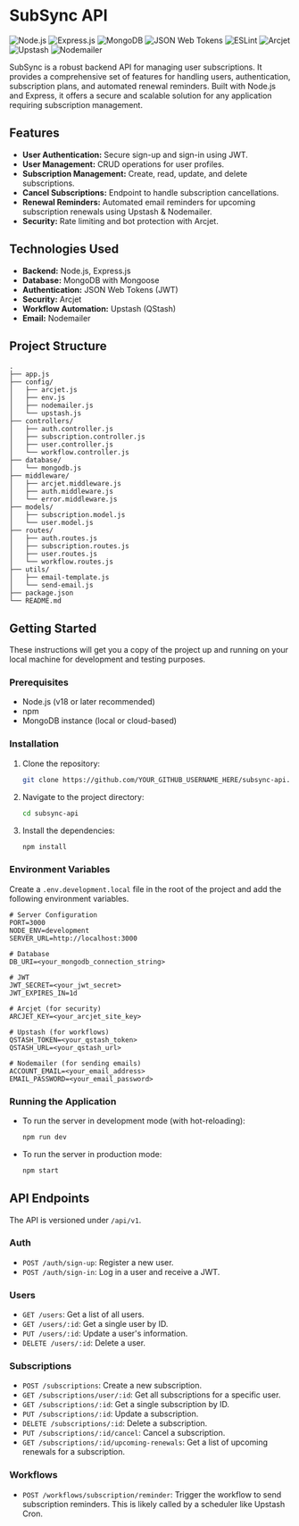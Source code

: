# SubSync API

![Node.js](https://img.shields.io/badge/Node.js-339933?style=for-the-badge&logo=nodedotjs&logoColor=white) ![Express.js](https://img.shields.io/badge/Express.js-000000?style=for-the-badge&logo=express&logoColor=white) ![MongoDB](https://img.shields.io/badge/MongoDB-47A248?style=for-the-badge&logo=mongodb&logoColor=white) ![JSON Web Tokens](https://img.shields.io/badge/JSON%20Web%20Tokens-000000?style=for-the-badge&logo=jsonwebtokens&logoColor=white) ![ESLint](https://img.shields.io/badge/ESLint-4B32C3?style=for-the-badge&logo=eslint&logoColor=white) ![Arcjet](https://img.shields.io/badge/Arcjet-1041FF?style=for-the-badge) ![Upstash](https://img.shields.io/badge/Upstash-000000?style=for-the-badge&logo=upstash&logoColor=white) ![Nodemailer](https://img.shields.io/badge/Nodemailer-228be6?style=for-the-badge)

SubSync is a robust backend API for managing user subscriptions. It provides a comprehensive set of features for handling users, authentication, subscription plans, and automated renewal reminders. Built with Node.js and Express, it offers a secure and scalable solution for any application requiring subscription management.

## Features

- **User Authentication:** Secure sign-up and sign-in using JWT.
- **User Management:** CRUD operations for user profiles.
- **Subscription Management:** Create, read, update, and delete subscriptions.
- **Cancel Subscriptions:** Endpoint to handle subscription cancellations.
- **Renewal Reminders:** Automated email reminders for upcoming subscription renewals using Upstash & Nodemailer.
- **Security:** Rate limiting and bot protection with Arcjet.

## Technologies Used

- **Backend:** Node.js, Express.js
- **Database:** MongoDB with Mongoose
- **Authentication:** JSON Web Tokens (JWT)
- **Security:** Arcjet
- **Workflow Automation:** Upstash (QStash)
- **Email:** Nodemailer

## Project Structure

```
.
├── app.js
├── config/
│   ├── arcjet.js
│   ├── env.js
│   ├── nodemailer.js
│   └── upstash.js
├── controllers/
│   ├── auth.controller.js
│   ├── subscription.controller.js
│   ├── user.controller.js
│   └── workflow.controller.js
├── database/
│   └── mongodb.js
├── middleware/
│   ├── arcjet.middleware.js
│   ├── auth.middleware.js
│   └── error.middleware.js
├── models/
│   ├── subscription.model.js
│   └── user.model.js
├── routes/
│   ├── auth.routes.js
│   ├── subscription.routes.js
│   ├── user.routes.js
│   └── workflow.routes.js
├── utils/
│   ├── email-template.js
│   └── send-email.js
├── package.json
└── README.md
```

## Getting Started

These instructions will get you a copy of the project up and running on your local machine for development and testing purposes.

### Prerequisites

- Node.js (v18 or later recommended)
- npm
- MongoDB instance (local or cloud-based)

### Installation

1.  Clone the repository:
    ```bash
    git clone https://github.com/YOUR_GITHUB_USERNAME_HERE/subsync-api.git
    ```
2.  Navigate to the project directory:
    ```bash
    cd subsync-api
    ```
3.  Install the dependencies:
    ```bash
    npm install
    ```

### Environment Variables

Create a `.env.development.local` file in the root of the project and add the following environment variables.

```
# Server Configuration
PORT=3000
NODE_ENV=development
SERVER_URL=http://localhost:3000

# Database
DB_URI=<your_mongodb_connection_string>

# JWT
JWT_SECRET=<your_jwt_secret>
JWT_EXPIRES_IN=1d

# Arcjet (for security)
ARCJET_KEY=<your_arcjet_site_key>

# Upstash (for workflows)
QSTASH_TOKEN=<your_qstash_token>
QSTASH_URL=<your_qstash_url>

# Nodemailer (for sending emails)
ACCOUNT_EMAIL=<your_email_address>
EMAIL_PASSWORD=<your_email_password>
```

### Running the Application

-   To run the server in development mode (with hot-reloading):
    ```bash
    npm run dev
    ```
-   To run the server in production mode:
    ```bash
    npm start
    ```

## API Endpoints

The API is versioned under `/api/v1`.

### Auth

-   `POST /auth/sign-up`: Register a new user.
-   `POST /auth/sign-in`: Log in a user and receive a JWT.

### Users

-   `GET /users`: Get a list of all users.
-   `GET /users/:id`: Get a single user by ID.
-   `PUT /users/:id`: Update a user's information.
-   `DELETE /users/:id`: Delete a user.

### Subscriptions

-   `POST /subscriptions`: Create a new subscription.
-   `GET /subscriptions/user/:id`: Get all subscriptions for a specific user.
-   `GET /subscriptions/:id`: Get a single subscription by ID.
-   `PUT /subscriptions/:id`: Update a subscription.
-   `DELETE /subscriptions/:id`: Delete a subscription.
-   `PUT /subscriptions/:id/cancel`: Cancel a subscription.
-   `GET /subscriptions/:id/upcoming-renewals`: Get a list of upcoming renewals for a subscription.

### Workflows

-   `POST /workflows/subscription/reminder`: Trigger the workflow to send subscription reminders. This is likely called by a scheduler like Upstash Cron.
